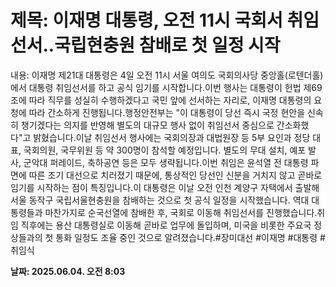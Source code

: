 # **제목: 이재명 대통령, 오전 11시 국회서 취임선서..국립현충원 참배로 첫 일정 시작**

  내용: 이재명 제21대 대통령은 4일 오전 11시 서울 여의도 국회의사당 중앙홀(로텐더홀)에서 대통령 취임선서를 하고 공식 임기를 시작합니다.이번 행사는 대통령이 헌법 제69조에 따라 직무를 성실히 수행하겠다고 국민 앞에 선서하는 자리로, 이재명 대통령의 요청에 따라 간소하게 진행됩니다.행정안전부는 "이 대통령이 당선 즉시 국정 현안을 신속히 챙기겠다는 의지를 반영해 별도의 대규모 행사 없이 취임선서 중심으로 간소화했다"고 밝혔습니다.이날 취임선서 행사에는 국회의장과 대법원장 등 5부 요인과 정당 대표, 국회의원, 국무위원 등 약 300명이 참석할 예정입니다. 별도의 무대 설치, 예포 발사, 군악대 퍼레이드, 축하공연 등은 모두 생략됩니다.이번 취임은 윤석열 전 대통령 파면에 따른 조기 대선으로 치러졌기 때문에, 통상적인 당선인 신분을 거치지 않고 곧바로 임기를 시작하는 점이 특징입니다.이 대통령은 이날 오전 인천 계양구 자택에서 출발해 서울 동작구 국립서울현충원을 참배하는 것으로 첫 공식 일정을 시작했습니다. 역대 대통령들과 마찬가지로 순국선열에 참배한 후, 국회로 이동해 취임선서를 진행했습니다.취임 직후에는 용산 대통령실로 이동해 곧바로 업무에 돌입하며, 미국을 비롯한 주요국 정상들과의 첫 통화 일정도 조율 중인 것으로 알려졌습니다.#장미대선 #이재명 #대통령 #취임식

  **날짜: 2025.06.04. 오전 8:03**